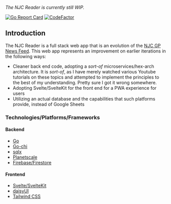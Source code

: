 *The NJC Reader is currently still WIP.*

[![Go Report Card](https://goreportcard.com/badge/github.com/jwnpoh/njcreaderapp/backend)](https://goreportcard.com/report/github.com/jwnpoh/njcreaderapp/backend)
[![CodeFactor](https://www.codefactor.io/repository/github/jwnpoh/njcreaderapp/badge)](https://www.codefactor.io/repository/github/jwnpoh/njcreaderapp)


## Introduction
The NJC Reader is a full stack web app that is an evolution of the [NJC GP News Feed](njc-gp-newsfeed.et.r.appspot.com). This web app represents an improvement on earlier iterations in the following ways:  
- Cleaner back end code, adopting a *sort-of* microservices/hex-arch architecture. It is *sort-of*, as I have merely watched various Youtube tutorials on these topics and attempted to implement the principles to the best of my understanding. Pretty sure I got it wrong somewhere.
- Adopting Svelte/SvelteKit for the front end for a PWA experience for users
- Utilizing an actual database and the capabilities that such platforms provide, instead of Google Sheets

### Technologies/Platforms/Frameworks
#### Backend
- [Go](https://go.dev/)
- [Go-chi](https://go-chi.io/)
- [sqlx](http://jmoiron.github.io/sqlx/)
- [Planetscale](https://planetscale.com/)
- [Firebase/Firestore](https://firebase.google.com/)

#### Frontend
- [Svelte/SvelteKit](https://kit.svelte.dev/)
- [daisyUI](https://daisyui.com/)
- [Tailwind CSS](https://tailwindcss.com/)


